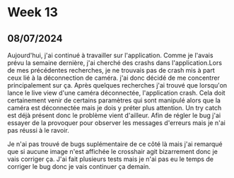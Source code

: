 # Week 13

## 08/07/2024

Aujourd'hui, j'ai continué à travailler sur l'application. Comme je l'avais prévu la semaine dernière, j'ai cherché des crashs dans l'application.Lors de mes précédentes recherches, je ne trouvais pas de crash mis à part ceux lié à la déconnection de caméra. j'ai donc décidé de me concentrer principalement sur ça. Après quelques recherches j'ai trouvé que lorsqu'on lance le live view d'une caméra déconnectée, l'application crash. Cela doit certainement venir de certains paramètres qui sont manipulé alors que la caméra est déconnectée mais je dois y préter plus attention. Un try catch est déjà présent donc le problème vient d'ailleur. Afin de régler le bug j'ai essayer de la provoquer pour observer les messages d'erreurs mais je n'ai pas réussi à le ravoir.

Je n'ai pas trouvé de bugs suplémentaire de ce côté là mais j'ai remarqué que si aucune image n'est affichée le crosshair agit bizarrement donc je vais corriger ça. J'ai fait plusieurs tests mais je n'ai pas eu le temps de corriger le bug donc je vais continuer ça demain.